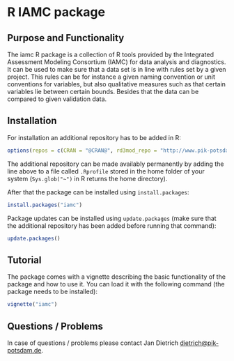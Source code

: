 # R IAMC package

## Purpose and Functionality

The iamc R package is a collection of R tools provided by the Integrated Assessment Modeling Consortium (IAMC) for data analysis and diagnostics. It can be used to make sure that a data set is in line with rules set by a given project. This rules can be for instance a given naming convention or unit conventions for variables, but also qualitative measures such as that certain variables lie between certain bounds. Besides that the data can be compared to given validation data.

## Installation

For installation an additional repository has to be added in R:

```r
options(repos = c(CRAN = "@CRAN@", rd3mod_repo = "http://www.pik-potsdam.de/rd3mod/R/"))
```
The additional repository can be made availably permanently by adding the line above to a file called `.Rprofile` stored in the home folder of your system (`Sys.glob("~")` in R returns the home directory).

After that the package can be installed using `install.packages`:

```r 
install.packages("iamc")
```

Package updates can be installed using `update.packages` (make sure that the additional repository has been added before running that command):

```r 
update.packages()
```

## Tutorial

The package comes with a vignette describing the basic functionality of the package and how to use it. You can load it with the following command (the package needs to be installed):

```r 
vignette("iamc")
```

## Questions / Problems

In case of questions / problems please contact Jan Dietrich <dietrich@pik-potsdam.de>.
